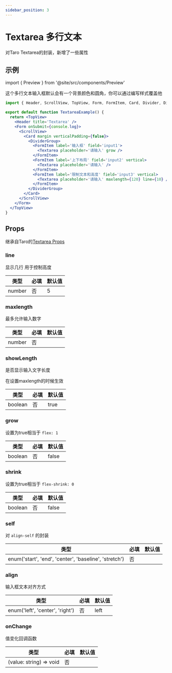 ```yaml
---
sidebar_position: 3
---
```


# Textarea 多行文本

对Taro Textarea的封装，新增了一些属性

## 示例

import { Preview } from '@site/src/components/Preview'

<Preview name='Textarea' />

这个多行文本输入框默认会有一个背景颜色和圆角，你可以通过编写样式覆盖他

```jsx
import { Header, ScrollView, TopView, Form, FormItem, Card, Divider, DividerGroup, Textarea } from '@/duxuiExample'

export default function TextareaExample() {
  return <TopView>
    <Header title='Textarea' />
    <Form onSubmit={console.log}>
      <ScrollView>
        <Card margin verticalPadding={false}>
          <DividerGroup>
            <FormItem label='输入框' field='input1'>
              <Textarea placeholder='请输入' grow />
            </FormItem>
            <FormItem label='上下布局' field='input2' vertical>
              <Textarea placeholder='请输入' />
            </FormItem>
            <FormItem label='限制文本和高度' field='input3' vertical>
              <Textarea placeholder='请输入' maxlength={120} line={10} />
            </FormItem>
          </DividerGroup>
        </Card>
      </ScrollView>
    </Form>
  </TopView>
}
```

## Props

继承自Taro的[Textarea Props](https://nervjs.github.io/taro-docs/docs/components/forms/textarea)

### line

显示几行 用于控制高度

| 类型 | 必填 | 默认值 |
| ---- | -------- | ------- |
| number | 否 | 5 |

### maxlength

最多允许输入数字

| 类型 | 必填 | 默认值 |
| ---- | -------- | ------- |
| number | 否 |  |

### showLength

是否显示输入文字长度

在设置maxlength的时候生效

| 类型 | 必填 | 默认值 |
| ---- | -------- | ------- |
| boolean | 否 | true |

### grow

设置为true相当于 `flex: 1`

| 类型 | 必填 | 默认值 |
| ---- | -------- | ------- |
| boolean | 否 | false |

### shrink

设置为true相当于 `flex-shrink: 0`

| 类型 | 必填 | 默认值 |
| ---- | -------- | ------- |
| boolean | 否 | false |

### self

对 `align-self` 的封装

| 类型 | 必填 | 默认值 |
| ---- | -------- | ------- |
| enum('start', 'end', 'center', 'baseline', 'stretch') | 否 |  |

### align

输入框文本对齐方式

| 类型 | 必填 | 默认值 |
| ---- | -------- | ------- |
| enum('left', 'center', 'right') | 否 | left |

### onChange

值变化回调函数

| 类型 | 必填 | 默认值 |
| ---- | -------- | ------- |
| (value: string) => void | 否 |  |
